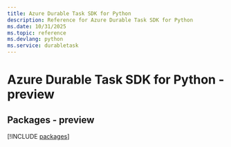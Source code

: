 ```yaml
---
title: Azure Durable Task SDK for Python
description: Reference for Azure Durable Task SDK for Python
ms.date: 10/31/2025
ms.topic: reference
ms.devlang: python
ms.service: durabletask
---
```

# Azure Durable Task SDK for Python - preview
## Packages - preview
[!INCLUDE [packages](durable-task-index.md)]